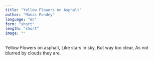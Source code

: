 ```yaml
---
title: "Yellow Flowers on Asphalt"
author: "Manas Pandey"
language: "en"
form: "short"
length: "short"
image: ""
---
```

Yellow Flowers on asphalt,
Like stars in sky,
But way too clear,
As not blurred by clouds they are.